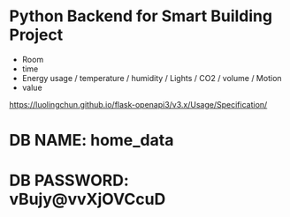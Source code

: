 # Python Backend for Smart Building Project

- Room
- time
- Energy usage / temperature / humidity / Lights / CO2 / volume / Motion
- value


https://luolingchun.github.io/flask-openapi3/v3.x/Usage/Specification/

# DB NAME: home_data
# DB PASSWORD: vBujy@vvXjOVCcuD